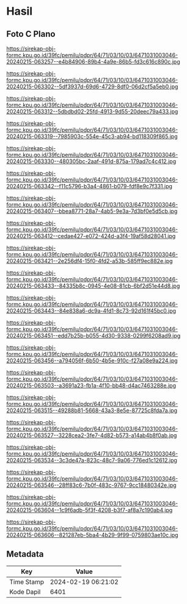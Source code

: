 # Hasil

## Foto C Plano

https://sirekap-obj-formc.kpu.go.id/39fc/pemilu/pdpr/64/71/03/10/03/6471031003046-20240215-063257--e4b84906-89b4-4a9e-86b5-fd3c616c890c.jpg

https://sirekap-obj-formc.kpu.go.id/39fc/pemilu/pdpr/64/71/03/10/03/6471031003046-20240215-063302--5df3937d-69d6-4729-8df0-06d2cf5a5eb0.jpg

https://sirekap-obj-formc.kpu.go.id/39fc/pemilu/pdpr/64/71/03/10/03/6471031003046-20240215-063312--5dbdbd02-25fd-4913-9d55-20deec79a433.jpg

https://sirekap-obj-formc.kpu.go.id/39fc/pemilu/pdpr/64/71/03/10/03/6471031003046-20240215-063319--7985903c-554e-45c3-ab94-bd118309f865.jpg

https://sirekap-obj-formc.kpu.go.id/39fc/pemilu/pdpr/64/71/03/10/03/6471031003046-20240215-063330--480305bc-2aaf-491d-875a-179ad7c4c412.jpg

https://sirekap-obj-formc.kpu.go.id/39fc/pemilu/pdpr/64/71/03/10/03/6471031003046-20240215-063342--f11c5796-b3a4-4861-b079-fdf8e9c7f331.jpg

https://sirekap-obj-formc.kpu.go.id/39fc/pemilu/pdpr/64/71/03/10/03/6471031003046-20240215-063407--bbea8771-28a7-4ab5-9e3a-7d3bf0e5d5cb.jpg

https://sirekap-obj-formc.kpu.go.id/39fc/pemilu/pdpr/64/71/03/10/03/6471031003046-20240215-063412--cedae427-e072-424d-a3f4-19af58d28041.jpg

https://sirekap-obj-formc.kpu.go.id/39fc/pemilu/pdpr/64/71/03/10/03/6471031003046-20240215-063421--2e256df4-15f0-4fd2-a53b-585ff9ec882e.jpg

https://sirekap-obj-formc.kpu.go.id/39fc/pemilu/pdpr/64/71/03/10/03/6471031003046-20240215-063433--84335b8c-0945-4e08-81cb-6bf2d51e44d8.jpg

https://sirekap-obj-formc.kpu.go.id/39fc/pemilu/pdpr/64/71/03/10/03/6471031003046-20240215-063443--84e838a6-dc9a-4fd1-8c73-92d161f45bc0.jpg

https://sirekap-obj-formc.kpu.go.id/39fc/pemilu/pdpr/64/71/03/10/03/6471031003046-20240215-063451--edd7b25b-b055-4d30-9338-0299f6208ad9.jpg

https://sirekap-obj-formc.kpu.go.id/39fc/pemilu/pdpr/64/71/03/10/03/6471031003046-20240215-063456--a794056f-6b50-4b5e-910c-f27a08e9a224.jpg

https://sirekap-obj-formc.kpu.go.id/39fc/pemilu/pdpr/64/71/03/10/03/6471031003046-20240215-063503--a3691a23-fb1a-4f10-bb48-d4ac7463288e.jpg

https://sirekap-obj-formc.kpu.go.id/39fc/pemilu/pdpr/64/71/03/10/03/6471031003046-20240215-063515--49288b81-5668-43a3-8e5e-87725c8fda7a.jpg

https://sirekap-obj-formc.kpu.go.id/39fc/pemilu/pdpr/64/71/03/10/03/6471031003046-20240215-063527--3228cea2-3fe7-4d82-b573-a14ab4b8f0ab.jpg

https://sirekap-obj-formc.kpu.go.id/39fc/pemilu/pdpr/64/71/03/10/03/6471031003046-20240215-063534--3c3de47a-823c-48c7-9a06-776ed1c12612.jpg

https://sirekap-obj-formc.kpu.go.id/39fc/pemilu/pdpr/64/71/03/10/03/6471031003046-20240215-063546--28ff83c6-7b0f-483c-9767-9cc18480342e.jpg

https://sirekap-obj-formc.kpu.go.id/39fc/pemilu/pdpr/64/71/03/10/03/6471031003046-20240215-063604--1c9f6adb-5f3f-4208-b3f7-af8a7c190ab4.jpg

https://sirekap-obj-formc.kpu.go.id/39fc/pemilu/pdpr/64/71/03/10/03/6471031003046-20240215-063606--821287eb-5ba4-4b29-9f99-0759803ae10c.jpg


## Metadata

| Key        | Value               |
| ---------- | ------------------- |
| Time Stamp | 2024-02-19 06:21:02 |
| Kode Dapil | 6401                |



